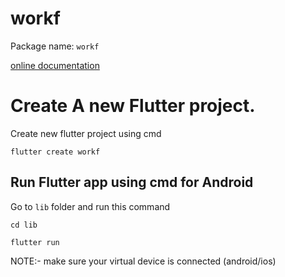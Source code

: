 # workf
Package name: `workf`

[online documentation](https://docs.flutter.dev/)

# Create A new Flutter project.

Create new flutter project using cmd 

```
flutter create workf
```


## Run Flutter app using cmd for Android 
Go to `lib` folder and run this command

```
cd lib
```

```
flutter run
```


NOTE:- make sure your virtual device is connected (android/ios)

